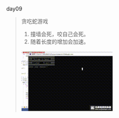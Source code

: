 
day09

> 贪吃蛇游戏
>
> 
>    1. 撞墙会死，咬自己会死。
>    2. 随着长度的增加会加速。
>
> ![](https://github.com/hello413/Proctice/blob/master/C-code/day13/20191105_213946.gif)
